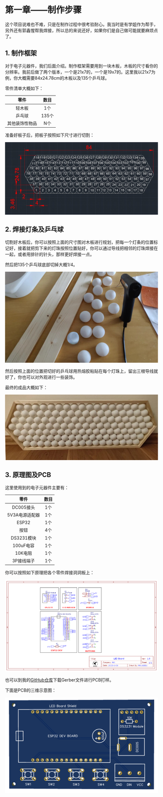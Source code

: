 # 第一章——制作步骤

这个项目说难也不难，只是在制作过程中很考验耐心。我当时是有学姐作为帮手，另外还有郭鑫惺帮我焊接，所以总的来说还好，如果你们是自己做可能就要麻烦点了。

## 1. 制作框架

对于电子元器件，我们后面介绍。制作框架需要用到一块木板，木板的尺寸看你的分辨率。我前后做了两个版本，一个是21x7的，一个是19x7的。这里我以21x7为例，你大概需要84x24.78cm的木板以及135个乒乓球。

零件清单大概如下：

|      零件      | 数目  |
| :------------: | :---: |
|     轻木板     |  1个  |
|     乒乓球     | 135个 |
| 其他装饰性物品 |  N个  |

准备好板子后，把板子按照如下尺寸进行切割：

![Ping pong board layout](../../../images/项目制作/LED%20Board/4.2.1-1.jpg)

## 2. 焊接灯条及乒乓球

切割好木板后，你可以按照上面的尺寸图对木板进行规划，把每一个灯条的位置标记好，接着就把剪下来的灯珠按照位置贴好，你可以通过导线把相邻的灯珠焊接在一起，或者用排针的针头，那样更好焊接一点。

然后把135个乒乓球底部切掉大概1/4。

![Cut Ping pong balls](../../../images/项目制作/LED%20Board/4.2.1-2.png)

然后按照上面的位置把切好的乒乓球用热熔胶粘贴在每个灯珠上，留出三根导线就好了，你也可以对外观进行一些装饰。

最终的成品大概如下：

![Finished Project](../../../images/项目制作/LED%20Board/4.2.1-3.png)

## 3. 原理图及PCB

这里使用到的电子元器件主要有：

|      零件      | 数目  |
| :------------: | :---: |
|   DC005接头    |  1个  |
| 5V3A电源适配器 |  1个  |
|     ESP32      |  1个  |
|      按钮      |  4个  |
|   DS3231模块   |  1个  |
|   100uF电容    |  1个  |
|    10K电阻     |  1个  |
|   3P接线端子   |  1个  |

你可以按照如下原理把各个零件焊接洞洞板上：

![Schematic](../../../images/项目制作/LED%20Board/4.2.1-4.png)

也可以到我的[GitHub仓库](https://github.com/MR-Addict/WS2812-LED-Ping-Pong-Board.git)下载Gerber文件进行PCB打样。

下面是PCB的三维示意图：

![PCB 3D viewer](../../../images/项目制作/LED%20Board/4.2.1-5.png)

